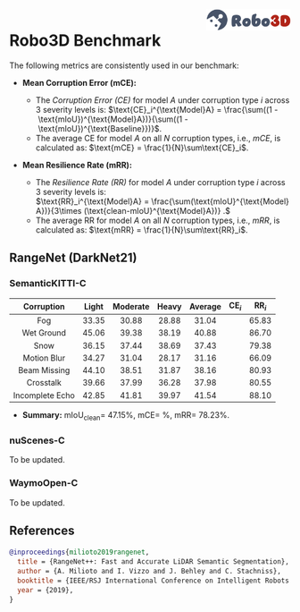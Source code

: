 <img src="../figs/logo2.png" align="right" width="30%">

# Robo3D Benchmark

The following metrics are consistently used in our benchmark:

- **Mean Corruption Error (mCE):**
  - The *Corruption Error (CE)* for model $A$ under corruption type $i$ across 3 severity levels is:
  $\text{CE}_i^{\text{Model}A} = \frac{\sum((1 - \text{mIoU})^{\text{Model}A})}{\sum((1 - \text{mIoU})^{\text{Baseline}})}$.
  - The average CE for model $A$ on all $N$ corruption types, i.e., *mCE*, is calculated as: $\text{mCE} = \frac{1}{N}\sum\text{CE}_i$.
  
- **Mean Resilience Rate (mRR):**
  - The *Resilience Rate (RR)* for model $A$ under corruption type $i$ across 3 severity levels is:
  $\text{RR}_i^{\text{Model}A} = \frac{\sum(\text{mIoU}^{\text{Model}A})}{3\times (\text{clean-mIoU}^{\text{Model}A})} .$
  - The average RR for model $A$ on all $N$ corruption types, i.e., *mRR*, is calculated as: $\text{mRR} = \frac{1}{N}\sum\text{RR}_i$.


## RangeNet (DarkNet21)

### SemanticKITTI-C
| Corruption      | Light | Moderate | Heavy | Average | $\text{CE}_i$ | $\text{RR}_i$ |
| :-------------: | :---: | :------: | :---: | :-----: | :-----------: | :-----------: |
| Fog             | 33.35 | 30.88 | 28.88 | 31.04 | | 65.83 |
| Wet Ground      | 45.06 | 39.38 | 38.19 | 40.88 | | 86.70 |
| Snow            | 36.15 | 37.44 | 38.69 | 37.43 | | 79.38 |
| Motion Blur     | 34.27 | 31.04 | 28.17 | 31.16 | | 66.09 |
| Beam Missing    | 44.10 | 38.51 | 31.87 | 38.16 | | 80.93 |
| Crosstalk       | 39.66 | 37.99 | 36.28 | 37.98 | | 80.55 |
| Incomplete Echo | 42.85 | 41.81 | 39.97 | 41.54 | | 88.10 |

- **Summary:** $\text{mIoU}_{\text{clean}} =$ 47.15%, $\text{mCE} =$ %, $\text{mRR} =$ 78.23%.


### nuScenes-C
To be updated.


### WaymoOpen-C
To be updated.


## References

```bib
@inproceedings{milioto2019rangenet,
  title = {RangeNet++: Fast and Accurate LiDAR Semantic Segmentation},
  author = {A. Milioto and I. Vizzo and J. Behley and C. Stachniss},
  booktitle = {IEEE/RSJ International Conference on Intelligent Robots and Systems},
  year = {2019},
}
```
